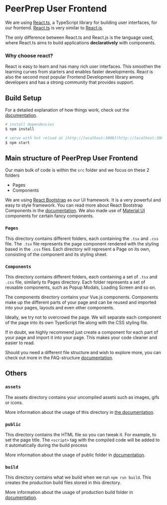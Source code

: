 # PeerPrep User Frontend
We are using [React.ts](https://www.typescriptlang.org/docs/handbook/react.html), a TypeScript library for building user interfaces, for our frontend.
[React.ts](https://www.typescriptlang.org/docs/handbook/react.html) is very similar to [React.js](https://reactjs.org/).

The only difference between React.ts and React.js is the language used, where React.ts aims to build applications **declaratively** with components. 

### Why choose react?
React is easy to learn and has many rich user interfaces. This smoothen the learning curves from starters and enables faster developments.
React is also the second most popular Frontend Development library among developers and has a strong community that provides support.


## Build Setup
For a detailed explanation of how things work, check out the [documentation](https://reactjs.org/).
```bash
# install dependencies
$ npm install

# serve with hot reload at [http://localhost:3000](http://localhost:3000)
$ npm start
```

## Main structure of PeerPrep User Frontend

Our main bulk of code is within the `src` folder and we focus on these 2 folders
- Pages 
- Components

We are using [React Bootstrap](https://github.com/react-bootstrap/react-bootstrap) as our UI framework.
It is a very powerful and easy to style framework. You can read more about React Bootstrap Components in the [documentation](https://react-bootstrap.github.io/).
We also made use of [Material UI](https://mui.com/) components for certain fancy components.

### `Pages`

This directory contains different folders, each containing the `.tsx` and `.css` file.
The `.tsx` file represents the page component rendered with the styling based in the `.css` files.
Each directory will represent a Page on its own, consisting of the component and its styling sheet.

### `Components`

This directory contains different folders, each containing a set of `.tsx` and `.css` file, similarly to Pages directory.
Each folder represents a set of reusable components, such as Popup Modals, Loading Screen and so on.

The components directory contains your Vue.js components. Components make up the different parts of your page and can be reused and imported into your pages, layouts and even other components.

Ideally, we try not to overcrowd the page. We will separate each component of the page into its own TypeScript file along with the CSS styling file.

If in doubt, we highly recommend just create a component for each part of your page and import it into your page.
This makes your code cleaner and easier to read.

Should you need a different file structure and wish to explore more, you can check out more in the FAQ-structure [documentation](https://reactjs.org/docs/faq-structure.html).


## Others

### `assets`

The assets directory contains your uncompiled assets such as images, gifs or icons.

More information about the usage of this directory in [the documentation](https://nuxtjs.org/docs/2.x/directory-structure/assets).

### `public`

This directory contains the HTML file so you can tweak it.
For example, to set the page title. The `<script>` tag with the compiled code will be added to it automatically during the build process


More information about the usage of public folder in [documentation](https://create-react-app.dev/docs/using-the-public-folder/).

### `build`

This directory contains what we build when we run `npm run build`.
This creates the production build files stored in this directory.

More information about the usage of production build folder in  [documentation](https://create-react-app.dev/docs/production-build/).
